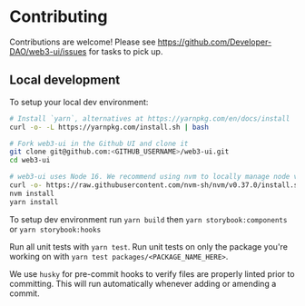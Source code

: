 # Contributing
Contributions are welcome! Please see https://github.com/Developer-DAO/web3-ui/issues for tasks to pick up.

## Local development
To setup your local dev environment:
```sh
# Install `yarn`, alternatives at https://yarnpkg.com/en/docs/install
curl -o- -L https://yarnpkg.com/install.sh | bash

# Fork web3-ui in the Github UI and clone it
git clone git@github.com:<GITHUB_USERNAME>/web3-ui.git
cd web3-ui

# web3-ui uses Node 16. We recommend using nvm to locally manage node versions.
curl -o- https://raw.githubusercontent.com/nvm-sh/nvm/v0.37.0/install.sh | bash
nvm install
yarn install
```

To setup dev environment run `yarn build` then `yarn storybook:components` or `yarn storybook:hooks`

Run all unit tests with `yarn test`. Run unit tests on only the package you're working on with `yarn test packages/<PACKAGE_NAME_HERE>`.

We use `husky` for pre-commit hooks to verify files are properly linted prior to committing. This will run automatically whenever adding or amending a commit.
